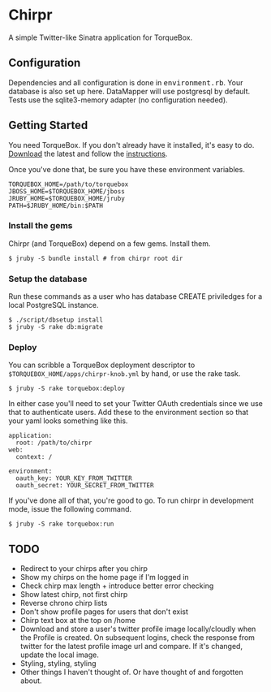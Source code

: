 # Chirpr

A simple Twitter-like Sinatra application for TorqueBox. 


## Configuration

Dependencies and all configuration is done in <tt>environment.rb</tt>. Your
database is also set up here. DataMapper will use postgresql by default. Tests use
the sqlite3-memory adapter (no configuration needed).

## Getting Started

You need TorqueBox. If you don't already have it installed, it's easy to do.
[Download](http://torquebox.org/download/) the latest and follow the
[instructions](http://torquebox.org/documentation/1.0.0.CR2/).

Once you've done that, be sure you have these environment variables.

    TORQUEBOX_HOME=/path/to/torquebox
    JBOSS_HOME=$TORQUEBOX_HOME/jboss
    JRUBY_HOME=$TORQUEBOX_HOME/jruby
    PATH=$JRUBY_HOME/bin:$PATH


### Install the gems

Chirpr (and TorqueBox) depend on a few gems. Install them.

    $ jruby -S bundle install # from chirpr root dir

### Setup the database

Run these commands as a user who has database CREATE priviledges for a local
PostgreSQL instance.  

    $ ./script/dbsetup install
    $ jruby -S rake db:migrate

### Deploy

You can scribble a TorqueBox deployment descriptor to
`$TORQUEBOX_HOME/apps/chirpr-knob.yml` by hand, or use the rake task.

    $ jruby -S rake torquebox:deploy

In either case you'll need to set your Twitter OAuth credentials since we use
that to authenticate users.  Add these to the environment section so that your
yaml looks something like this.

    application: 
      root: /path/to/chirpr
    web: 
      context: /
    
    environment:
      oauth_key: YOUR_KEY_FROM_TWITTER
      oauth_secret: YOUR_SECRET_FROM_TWITTER

If you've done all of that, you're good to go. To run chirpr in development 
mode, issue the following command.
  
    $ jruby -S rake torquebox:run


## TODO

  - Redirect to your chirps after you chirp
  - Show my chirps on the home page if I'm logged in
  - Check chirp max length + introduce better error checking
  - Show latest chirp, not first chirp
  - Reverse chrono chirp lists
  - Don't show profile pages for users that don't exist
  - Chirp text box at the top on /home
  - Download and store a user's twitter profile image locally/cloudly when the
    Profile is created.  On subsequent logins, check the response from twitter
    for the latest profile image url and compare. If it's changed, update the
    local image.
  - Styling, styling, styling
  - Other things I haven't thought of. Or have thought of and forgotten about.
